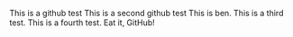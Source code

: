 This is a github test
This is a second github test
This is ben. This is a third test.
This is a fourth test. Eat it, GitHub!

